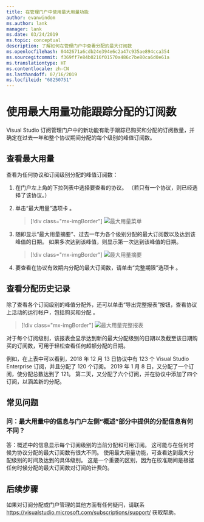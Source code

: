 ```yaml
---
title: 在管理门户中使用最大用量功能
author: evanwindom
ms.author: lank
manager: lank
ms.date: 03/24/2019
ms.topic: conceptual
description: 了解如何在管理门户中查看分配的最大订阅数
ms.openlocfilehash: 0442671a6cdb24e394e6c2a47c935ae894cca354
ms.sourcegitcommit: f369ff7e84b0216f01570a486c7be80ca6d0e61a
ms.translationtype: HT
ms.contentlocale: zh-CN
ms.lasthandoff: 07/16/2019
ms.locfileid: "68250751"
---
```

# <a name="using-the-maximum-usage-feature-to-track-the-number-of-assigned-subscriptions"></a>使用最大用量功能跟踪分配的订阅数

Visual Studio 订阅管理门户中的新功能有助于跟踪已购买和分配的订阅数量，并确定在过去一年和整个协议期间分配的每个级别的峰值订阅数。 

## <a name="viewing-maximum-usage"></a>查看最大用量

查看为任何协议和订阅级别分配的峰值订阅数：

1. 在门户左上角的下拉列表中选择要查看的协议。 （若只有一个协议，则已经选择了该协议。）

2. 单击“最大用量”选项卡  。  
    > [!div class="mx-imgBorder"]
    > ![最大用量菜单](_img/maximum-usage/maximum-usage-menu.png)

3. 随即显示“最大用量摘要”、过去一年为各个级别分配的最大订阅数以及达到该峰值的日期。  如果多次达到该峰值，则显示第一次达到该峰值的日期。 
    > [!div class="mx-imgBorder"]
    > ![最大用量摘要](_img/maximum-usage/maximum-usage-summary.png)

4. 要查看在协议有效期内分配的最大订阅数，请单击“完整期限”选项卡  。

## <a name="viewing-assignment-history"></a>查看分配历史记录

除了查看各个订阅级别的峰值分配外，还可以单击“导出完整报表”按钮，查看协议上活动的运行帐户，包括购买和分配  。  

> [!div class="mx-imgBorder"]
> ![最大用量完整报表](_img/maximum-usage/maximum-usage-full-report.png)

对于每个订阅级别，该报表会显示达到新的最大分配级别的日期以及截至该日期购买的订阅数，可用于轻松查看任何超额分配的日期。  

例如，在上表中可以看到，2018 年 12 月 13 日协议中有 123 个 Visual Studio Enterprise 订阅，并且分配了 120 个订阅。  2019 年 1 月 8 日，又分配了一个订阅，使分配总数达到了 121。  第二天，又分配了六个订阅，并在协议中添加了四个订阅，以涵盖新的分配。  

## <a name="frequently-asked-questions"></a>常见问题
### <a name="q-how-is-the-information-in-the-maximum-usage-different-from-the-assignment-information-available-in-the-overview-section-on-the-left-side-of-the-portal"></a>问：最大用量中的信息与门户左侧“概述”部分中提供的分配信息有何不同？

答：概述中的信息显示每个订阅级别的当前分配和可用订阅。  这可能与在任何时候为协议分配的最大订阅数有很大不同。  使用最大用量功能，可查看达到最大分配级别的时间及达到的具体级别。  这是一个重要的区别，因为在校准期间是根据任何时候分配的最大订阅数对订阅的计费的。 

## <a name="next-steps"></a>后续步骤
如果对订阅分配或门户管理的其他方面有任何疑问，请联系 https://visualstudio.microsoft.com/subscriptions/support/ 获取帮助。 
